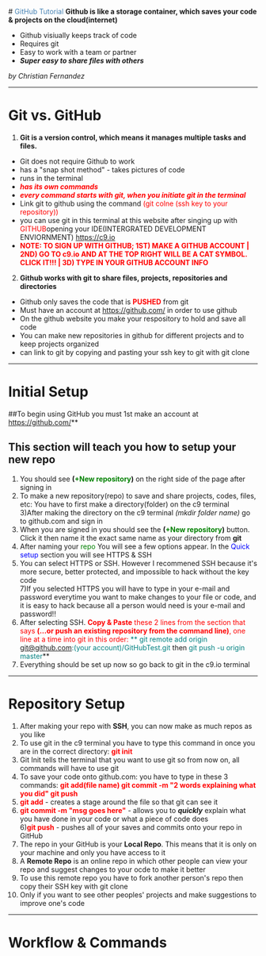 #<span style="color:steelblue"> GitHub Tutorial </span>
**Github is like a storage container, which saves your code & projects on the cloud(internet)**  

* Github visiually keeps track of code 
* Requires git
* Easy to work with a team or partner 
*  **_Super easy to share files with others_** 

_by Christian Fernandez_

---
# Git vs. GitHub
1. **Git is a version control, which means it manages multiple tasks and files.**  
  * Git does not require Github to work
  * has a "snap shot method" - takes pictures of code
  * runs in the terminal
  * **<span style="color:red">_has its own commands_ </span>**
  * **<span style="color:red"> _every command starts with git, when you initiate git in the terminal_ </span>**
  * Link git to github using the command <span style="color:red">(git colne (ssh key to your repository))</span>
  * you can use git in this terminal at this website after singing up with <span style="color:red">GITHUB</span>opening your IDE(INTERGRATED DEVELOPMENT ENVIORNMENT) https://c9.io
  * **<span style="color:red">NOTE: TO SIGN UP WITH GITHUB; 1ST) MAKE A GITHUB ACCOUNT | 2ND) GO TO c9.io AND AT THE TOP RIGHT WILL BE A CAT SYMBOL. CLICK IT!!!   | 3D) TYPE IN YOUR GITHUB ACCOUNT INFO</span>**
  
 
2. **Github works with git to share files, projects, repositories and directories**  
  * Github only saves the code that is **<span style="color:red">PUSHED</span>** from git
  * Must have an account at https://github.com/ in order to use github 
  * On the github website you make your respository to hold and save all code 
  * You can make new repositories in github for different projects and to keep projects organized
  * can link to git by copying and pasting your ssh key to git with git clone 
  

---
# Initial Setup
##To begin using GitHub you must 1st make an account at https://github.com/**  
## This section will teach you how to setup your new repo
1) You should see **(<span style = "color:green">+New repository</span>)** on the right side of the page after signing in  
2) To make a new repository(repo) to save and share projects, codes, files, etc: You have to first make a directory(folder) on the c9 terminal  
3)After making the directory on the c9 terminal _(mkdir folder name)_  go to github.com and sign in  
4) When you are signed in you should see the **(<span style = "color:green">+New repository</span>)** button. Click it then name it the exact same name as your directory from **git**  
5) After naming your <span style ="color:green">repo</span> You will see a few options appear. In the <span style="color:blue"> Quick setup</span> section you will see HTTPS & SSH  
6) You can select HTTPS or SSH.  However I recommened SSH because it's more secure, better protected, and impossible to hack without the key code  
7)If you selected HTTPS you will have to type in your e-mail and password everytime you want to make changes to your file or code, and it is easy to hack because all a person would need is your e-mail and password!!  
8) After selecting SSH. <span style="color:red">**Copy & Paste** these 2 lines from the section that says **(…or push an existing repository from the command line)**, one line at a time into git in this order:</span> <span style="color:teal">** git remote add origin git@github.com:(your account)/GitHubTest.git</span> then <span style="color:teal">git push -u origin master</span>**  
9) Everything should be set up now so go back to git in the c9.io terminal






---
# Repository Setup

1) After making your repo with **SSH**, you can now make as much repos as you like  
2) To use git in the c9 terminal you have to type this command in once you are in the correct directory: <span style="color:red"> **git init**</span>
3) Git Init tells the terminal that you want to use git so from now on, all commands will have to use git  
3) To save your code onto github.com: you have to type in these 3 commands: <span style="color:red"> **git add(file name) git commit -m "2 words explaining what you did" git push**</span>  
4) <span style="color:red">**git add**</span> - creates a stage around the file so that git can see it  
5) <span style="color:red">**git commit -m "msg goes here"**</span> - allows you to **_quickly_** explain what you have done in your code or what a piece of code does  
6)<span style="color:red">**git push**</span> - pushes all of your saves and commits onto your repo in GitHub  
7) The repo in your GitHub is your **Local Repo**. This means that it is only on your machine and only you have access to it  
8) A **Remote Repo** is an online repo in which other people can view your repo and suggest changes to your ocde to make it better  
9) To use this remote repo you have to fork another person's repo then copy their SSH key with git clone  
10) Only if you want to see other peoples' projects and make suggestions to improve one's code






---
# Workflow & Commands